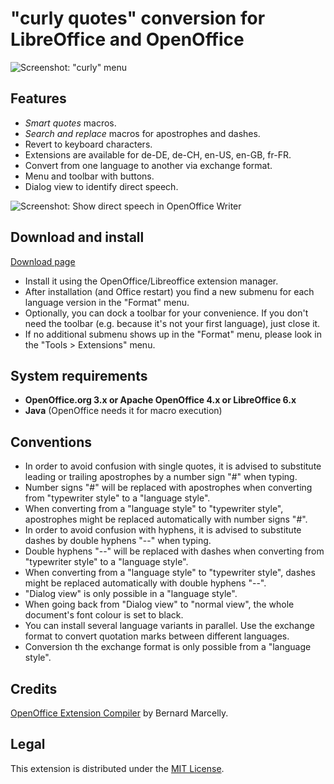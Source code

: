 # "curly quotes" conversion for LibreOffice and OpenOffice

![Screenshot: "curly" menu](https://raw.githubusercontent.com/peter88213/curly/master/docs/Screenshots/Menu-en.png)

## Features

* _Smart quotes_ macros.
* _Search and replace_ macros for apostrophes and dashes.
* Revert to keyboard characters.
* Extensions are available for de-DE, de-CH, en-US, en-GB, fr-FR.
* Convert from one language to another via exchange format.
* Menu and toolbar with buttons.
* Dialog view to identify direct speech.

![Screenshot: Show direct speech in OpenOffice Writer](https://raw.githubusercontent.com/peter88213/curly/master/docs/Screenshots/DirectSpeech-en.png)

## Download and install

[Download page](https://github.com/peter88213/curly/releases/latest)

* Install it using the OpenOffice/Libreoffice extension manager.
* After installation (and Office restart) you find a new submenu for each language version in the "Format" menu.
* Optionally, you can dock a toolbar for your convenience. If you don't need the toolbar (e.g. because it's not your first language), just close it.
* If no additional submenu shows up in the "Format" menu, please look in the "Tools > Extensions" menu.

## System requirements

* __OpenOffice.org 3.x or Apache OpenOffice 4.x or LibreOffice 6.x__
* __Java__ (OpenOffice needs it for macro execution)

## Conventions

* In order to avoid confusion with single quotes, it is advised to substitute leading or trailing apostrophes by a number sign "#" when typing.
* Number signs "#" will be replaced with apostrophes when converting from "typewriter style" to a "language style".
* When converting from a "language style" to "typewriter style", apostrophes might be replaced automatically with number signs "#". 
* In order to avoid confusion with hyphens, it is advised to substitute dashes by double hyphens "--" when typing.
* Double hyphens "--" will be replaced with dashes when converting from "typewriter style" to a "language style".
* When converting from a "language style" to "typewriter style", dashes might be replaced automatically with double hyphens "--". 
* "Dialog view" is only possible in a "language style".
* When going back from "Dialog view" to "normal view", the whole document's font colour is set to black. 
* You can install several language variants in parallel. Use the exchange format to convert quotation marks between different languages.
* Conversion th the exchange format is only possible from a "language style".

## Credits

[OpenOffice Extension Compiler](https://wiki.openoffice.org/wiki/Extensions_Packager#Extension_Compiler) by Bernard Marcelly.

## Legal

This extension is distributed under the [MIT License](http://www.opensource.org/licenses/mit-license.php).